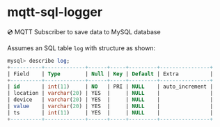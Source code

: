 # mqtt-sql-logger
💿 MQTT Subscriber to save data to MySQL database

Assumes an SQL table `log` with structure as shown:

```sql
mysql> describe log;
+----------+-------------+------+-----+---------+----------------+
| Field    | Type        | Null | Key | Default | Extra          |
+----------+-------------+------+-----+---------+----------------+
| id       | int(11)     | NO   | PRI | NULL    | auto_increment |
| location | varchar(20) | YES  |     | NULL    |                |
| device   | varchar(20) | YES  |     | NULL    |                |
| value    | varchar(20) | YES  |     | NULL    |                |
| ts       | int(11)     | YES  |     | NULL    |                |
+----------+-------------+------+-----+---------+----------------+
```
